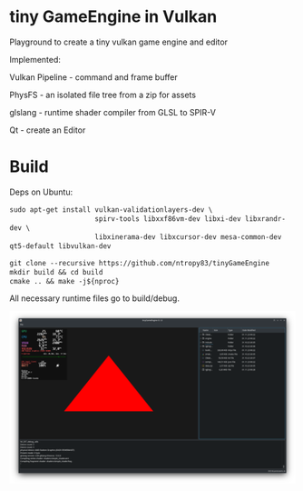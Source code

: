 # tiny GameEngine in Vulkan
Playground to create a tiny vulkan game engine and editor

Implemented:

Vulkan Pipeline - command and frame buffer

PhysFS          - an isolated file tree from a zip for assets

glslang         - runtime shader compiler from GLSL to SPIR-V

Qt              - create an Editor

# Build
Deps on Ubuntu:
```
sudo apt-get install vulkan-validationlayers-dev \
                     spirv-tools libxxf86vm-dev libxi-dev libxrandr-dev \
                     libxinerama-dev libxcursor-dev mesa-common-dev qt5-default libvulkan-dev
```

```
git clone --recursive https://github.com/ntropy83/tinyGameEngine
mkdir build && cd build
cmake .. && make -j${nproc}
```
All necessary runtime files go to build/debug.

![Vulkan Triangle](https://github.com/ntropy83/tinyGameEngine/blob/main/screenshot_triangle_qt.png?raw=true)